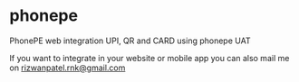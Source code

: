 # phonepe
PhonePE web integration UPI, QR and CARD using phonepe UAT 



If you want to integrate in your website or mobile app you can also mail me on
rizwanpatel.rnk@gmail.com
